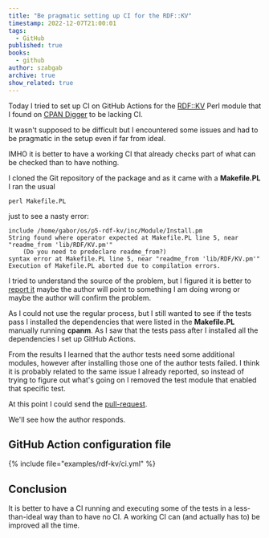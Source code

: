 ```yaml
---
title: "Be pragmatic setting up CI for the RDF::KV"
timestamp: 2022-12-07T21:00:01
tags:
  - GitHub
published: true
books:
  - github
author: szabgab
archive: true
show_related: true
---
```



Today I tried to set up CI on GitHub Actions for the [RDF::KV](https://metacpan.org/pod/RDF::KV) Perl module
that I found on [CPAN Digger](https://cpan-digger.perlmaven.com/) to be lacking CI.

It wasn't supposed to be difficult but I encountered some issues and had to be pragmatic in the setup even if far from ideal.

IMHO it is better to have a working CI that already checks part of what can be checked than to have nothing.


I cloned the Git repository of the package and as it came with a <b>Makefile.PL</b> I ran the usual

```
perl Makefile.PL
```

just to see a nasty error:

```
include /home/gabor/os/p5-rdf-kv/inc/Module/Install.pm
String found where operator expected at Makefile.PL line 5, near "readme_from 'lib/RDF/KV.pm'"
	(Do you need to predeclare readme_from?)
syntax error at Makefile.PL line 5, near "readme_from 'lib/RDF/KV.pm'"
Execution of Makefile.PL aborted due to compilation errors.
```

I tried to understand the source of the problem, but I figured it is better to [report it](https://github.com/doriantaylor/p5-rdf-kv/issues/2)
maybe the author will point to something I am doing wrong or maybe the author will confirm the problem.


As I could not use the regular process, but I still wanted to see if the tests pass I installed the dependencies that were listed in the <b>Makefile.PL</b>
manually running <b>cpanm</b>. As I saw that the tests pass after I installed all the dependencies I set up GitHub Actions.

From the results I learned that the author tests need some additional modules, however after installing those one of the author tests failed.
I think it is probably related to the same issue I already reported, so instead of trying to figure out what's going on I removed the test module that enabled
that specific test.

At this point I could send the [pull-request](https://github.com/doriantaylor/p5-rdf-kv/pull/3).

We'll see how the author responds.

## GitHub Action configuration file

{% include file="examples/rdf-kv/ci.yml" %}

## Conclusion

It is better to have a CI running and executing some of the tests in a less-than-ideal way than to have no CI.
A working CI can (and actually has to) be improved all the time.

